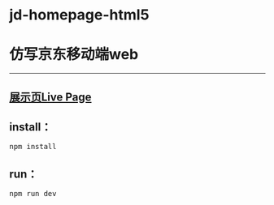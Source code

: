 # jd-homepage-html5
# 仿写京东移动端web
-----
## [展示页Live Page](https://jonjungler.github.io/jd-homepage-html5/src/index.html)
## install：
  <pre>npm install</pre>
## run：
  <pre>npm run dev</pre>
